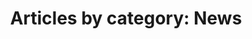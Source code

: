 ---
layout: blog_by_category
title: 'Articles by category: News'
category: news
permalink: "/blog/category/news/"
image: /assets/images/photos/photo-10.jpg
tagline: "<br>Our Blog"
---